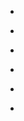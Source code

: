 
- [](/2015/10/10154142353703912-0/)

- [](/2015/08/10153996389523912-0/)

- [](/2015/06/10153824542978912-0/)

- [](/2015/03/10153672338193912-0/)

- [](/2013/05/10152232371663912-0/)

- [](/2013/04/10152210534938912-0/)
